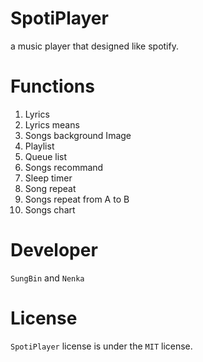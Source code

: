 # SpotiPlayer
a music player that designed like spotify.

# Functions
1. Lyrics
2. Lyrics means
3. Songs background Image
4. Playlist
5. Queue list
6. Songs recommand
7. Sleep timer
8. Song repeat
9. Songs repeat from A to B
10. Songs chart

# Developer
`SungBin` and `Nenka`

# License
`SpotiPlayer` license is under the `MIT` license.